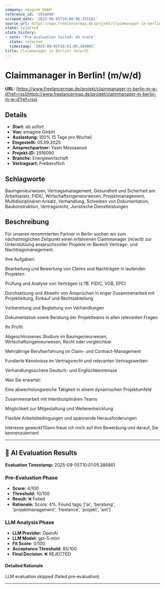 ```yaml
---
company: emagine GmbH
reference_id: '2916090'
scraped_date: '2025-09-05T10:00:06.355101'
source_url: https://www.freelancermap.de/projekt/claimmanager-in-berlin-m-w-d?ref=rss
state: rejected
state_history:
- note: 'Pre-evaluation failed: 4% score'
  state: rejected
  timestamp: '2025-09-05T10:01:05.389005'
title: Claimmanager in Berlin! (m/w/d)
---
```



# Claimmanager in Berlin! (m/w/d)
**URL:** [https://www.freelancermap.de/projekt/claimmanager-in-berlin-m-w-d?ref=rss](https://www.freelancermap.de/projekt/claimmanager-in-berlin-m-w-d?ref=rss)
## Details
- **Start:** ab sofort
- **Von:** emagine GmbH
- **Auslastung:** 100% (5 Tage pro Woche)
- **Eingestellt:** 05.09.2025
- **Ansprechpartner:** Yasin Messaaoud
- **Projekt-ID:** 2916090
- **Branche:** Energiewirtschaft
- **Vertragsart:** Freiberuflich

## Schlagworte
Bauingenieurwesen, Vertragsmanagement, Gesundheit und Sicherheit am Arbeitsplatz, FIDIC, Wirtschaftsingenieurwesen, Projektmanagement, Multidisziplinären Ansatz, Verhandlung, Schreiben von Dokumentation, Baukonstruktion, Vertragsrecht, Juristische Dienstleistungen

## Beschreibung
Für unseren renommierten Partner in Berlin suchen wir zum nächstmöglichen Zeitpunkt einen erfahrenen Claimmanager (m/w/d) zur Unterstützung anspruchsvoller Projekte im Bereich Vertrags- und Nachtragsmanagement.

Ihre Aufgaben:

Bearbeitung und Bewertung von Claims und Nachträgen in laufenden Projekten

Prüfung und Analyse von Verträgen (z.?B. FIDIC, VOB, EPC)

Durchsetzung und Abwehr von Ansprüchen in enger Zusammenarbeit mit Projektleitung, Einkauf und Rechtsabteilung

Vorbereitung und Begleitung von Verhandlungen

Dokumentation sowie Beratung der Projektteams in allen relevanten Fragen

Ihr Profil:

Abgeschlossenes Studium im Bauingenieurwesen, Wirtschaftsingenieurwesen, Recht oder vergleichbar

Mehrjährige Berufserfahrung im Claim- und Contract-Management

Fundierte Kenntnisse im Vertragsrecht und relevanten Vertragswerken

Verhandlungssichere Deutsch- und Englischkenntnisse

Was Sie erwartet:

Eine abwechslungsreiche Tätigkeit in einem dynamischen Projektumfeld

Zusammenarbeit mit interdisziplinären Teams

Möglichkeit zur Mitgestaltung und Weiterentwicklung

Flexible Arbeitsbedingungen und spannende Herausforderungen

Interesse geweckt?Dann freue ich mich auf Ihre Bewerbung und darauf, Sie kennenzulernen!

---

## 🤖 AI Evaluation Results

**Evaluation Timestamp:** 2025-09-05T10:01:05.386861

### Pre-Evaluation Phase
- **Score:** 4/100
- **Threshold:** 10/100
- **Result:** ❌ Failed
- **Rationale:** Score: 4%. Found tags: ['ai', 'beratung', 'projektmanagement', 'freelance', 'projekt', 'ant']

### LLM Analysis Phase
- **LLM Provider:** OpenAI
- **LLM Model:** gpt-5-mini
- **Fit Score:** 0/100
- **Acceptance Threshold:** 85/100
- **Final Decision:** ❌ REJECTED

#### Detailed Rationale
LLM evaluation skipped (failed pre-evaluation)

---
